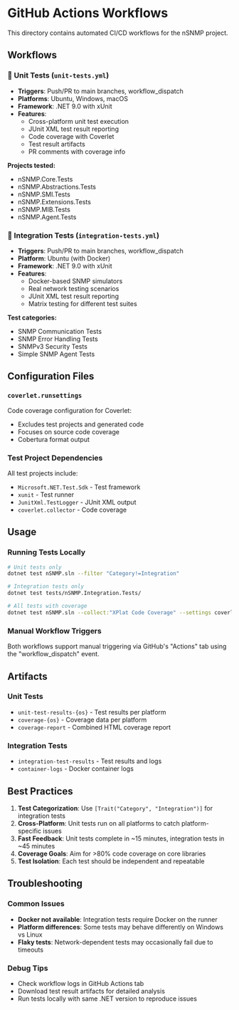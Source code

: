 # GitHub Actions Workflows

This directory contains automated CI/CD workflows for the nSNMP project.

## Workflows

### 🧪 Unit Tests (`unit-tests.yml`)
- **Triggers**: Push/PR to main branches, workflow_dispatch
- **Platforms**: Ubuntu, Windows, macOS
- **Framework**: .NET 9.0 with xUnit
- **Features**:
  - Cross-platform unit test execution
  - JUnit XML test result reporting
  - Code coverage with Coverlet
  - Test result artifacts
  - PR comments with coverage info

**Projects tested:**
- nSNMP.Core.Tests
- nSNMP.Abstractions.Tests
- nSNMP.SMI.Tests
- nSNMP.Extensions.Tests
- nSNMP.MIB.Tests
- nSNMP.Agent.Tests

### 🔄 Integration Tests (`integration-tests.yml`)
- **Triggers**: Push/PR to main branches, workflow_dispatch
- **Platform**: Ubuntu (with Docker)
- **Framework**: .NET 9.0 with xUnit
- **Features**:
  - Docker-based SNMP simulators
  - Real network testing scenarios
  - JUnit XML test result reporting
  - Matrix testing for different test suites

**Test categories:**
- SNMP Communication Tests
- SNMP Error Handling Tests
- SNMPv3 Security Tests
- Simple SNMP Agent Tests

## Configuration Files

### `coverlet.runsettings`
Code coverage configuration for Coverlet:
- Excludes test projects and generated code
- Focuses on source code coverage
- Cobertura format output

### Test Project Dependencies
All test projects include:
- `Microsoft.NET.Test.Sdk` - Test framework
- `xunit` - Test runner
- `JunitXml.TestLogger` - JUnit XML output
- `coverlet.collector` - Code coverage

## Usage

### Running Tests Locally

```bash
# Unit tests only
dotnet test nSNMP.sln --filter "Category!=Integration"

# Integration tests only
dotnet test tests/nSNMP.Integration.Tests/

# All tests with coverage
dotnet test nSNMP.sln --collect:"XPlat Code Coverage" --settings coverlet.runsettings
```

### Manual Workflow Triggers

Both workflows support manual triggering via GitHub's "Actions" tab using the "workflow_dispatch" event.

## Artifacts

### Unit Tests
- `unit-test-results-{os}` - Test results per platform
- `coverage-{os}` - Coverage data per platform
- `coverage-report` - Combined HTML coverage report

### Integration Tests
- `integration-test-results` - Test results and logs
- `container-logs` - Docker container logs

## Best Practices

1. **Test Categorization**: Use `[Trait("Category", "Integration")]` for integration tests
2. **Cross-Platform**: Unit tests run on all platforms to catch platform-specific issues
3. **Fast Feedback**: Unit tests complete in ~15 minutes, integration tests in ~45 minutes
4. **Coverage Goals**: Aim for >80% code coverage on core libraries
5. **Test Isolation**: Each test should be independent and repeatable

## Troubleshooting

### Common Issues
- **Docker not available**: Integration tests require Docker on the runner
- **Platform differences**: Some tests may behave differently on Windows vs Linux
- **Flaky tests**: Network-dependent tests may occasionally fail due to timeouts

### Debug Tips
- Check workflow logs in GitHub Actions tab
- Download test result artifacts for detailed analysis
- Run tests locally with same .NET version to reproduce issues